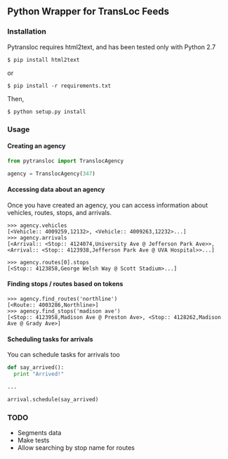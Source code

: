 ## Python Wrapper for TransLoc Feeds

### Installation

Pytransloc requires html2text, and has been tested only with Python 2.7

```
$ pip install html2text
```

or

```
$ pip install -r requirements.txt
```

Then,

```
$ python setup.py install
``` 

### Usage

#### Creating an agency

```python
from pytransloc import TranslocAgency

agency = TranslocAgency(347)
```

#### Accessing data about an agency

Once you have created an agency, you can access information about vehicles, routes, stops, and arrivals.

```
>>> agency.vehicles
[<Vehicle:: 4009259,12132>, <Vehicle:: 4009263,12232>...]
>>> agency.arrivals
[<Arrival:: <Stop:: 4124074,University Ave @ Jefferson Park Ave>>, <Arrival:: <Stop:: 4123938,Jefferson Park Ave @ UVA Hospital>>...]
```

```
>>> agency.routes[0].stops
[<Stop:: 4123858,George Welsh Way @ Scott Stadium>...]
```

#### Finding stops / routes based on tokens

```
>>> agency.find_routes('northline')
[<Route:: 4003286,Northline>]
>>> agency.find_stops('madison ave')
[<Stop:: 4123958,Madison Ave @ Preston Ave>, <Stop:: 4128262,Madison Ave @ Grady Ave>]
```

#### Scheduling tasks for arrivals

You can schedule tasks for arrivals too

```python
def say_arrived():
  print "Arrived!"

...

arrival.schedule(say_arrived)
```

### TODO

  * Segments data
  * Make tests
  * Allow searching by stop name for routes
